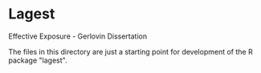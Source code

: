 # Lagest
Effective Exposure - Gerlovin Dissertation

The files in this directory are just a starting point for development of the R package "lagest". 
